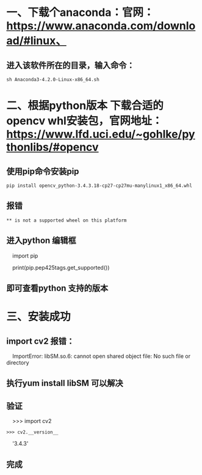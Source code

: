 # 一、下载个anaconda：官网：https://www.anaconda.com/download/#linux、 
## 进入该软件所在的目录，输入命令：
    sh Anaconda3-4.2.0-Linux-x86_64.sh 
# 二、根据python版本 下载合适的opencv whl安装包，官网地址：https://www.lfd.uci.edu/~gohlke/pythonlibs/#opencv
## 使用pip命令安装pip   
    pip install opencv_python-3.4.3.18-cp27-cp27mu-manylinux1_x86_64.whl
## 报错  
    ** is not a supported wheel on this platform
## 进入python 编辑框
    import pip
    
    print(pip.pep425tags.get_supported())
## 即可查看python 支持的版本
# 三、安装成功
## import cv2 报错：
    ImportError: libSM.so.6: cannot open shared object file: No such file or directory
## 执行yum install libSM 可以解决
## 验证
    >>> import cv2
    
    >>> cv2.__version__
    
    '3.4.3'
## 完成
